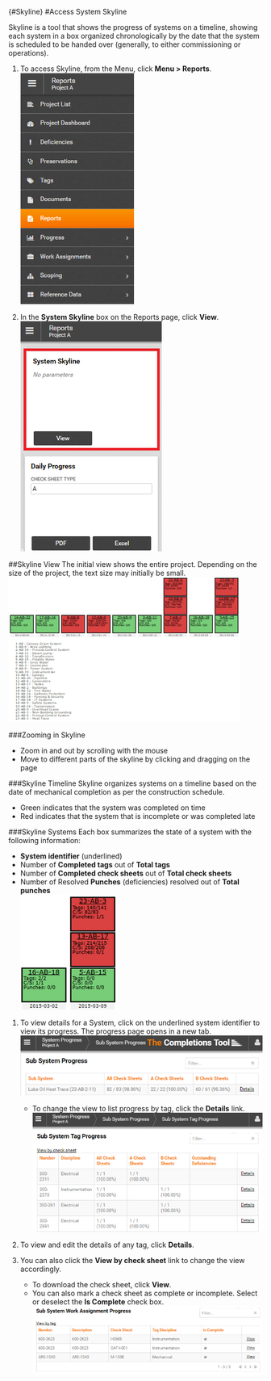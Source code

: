 {#Skyline}
#Access System Skyline  

Skyline is a tool that shows the progress of systems on a timeline, showing each system in a box organized chronologically by the date that the system is scheduled to be handed over (generally, to either commissioning or operations). 

1. To access Skyline, from the Menu, click **Menu > Reports**.    
![Menu > Reports](images\MReports.PNG)  

1. In the **System Skyline** box on the Reports page, click **View**.  
![Reports > Skyline](images\Reports-Skyline.PNG)   

##Skyline View
The initial view shows the entire project. Depending on the size of the project, the text size may initially be small.    
![Skyline initial view](images\Skylineall.PNG)  

###Zooming in Skyline
  - Zoom in and out by scrolling with the mouse
  - Move to different parts of the skyline by clicking and dragging on the page   
  
###Skyline Timeline
Skyline organizes systems on a timeline based on the date of mechanical completion as per the construction schedule. 
  - Green indicates that the system was completed on time
  - Red indicates that the system that is incomplete or was completed late
    
###Skyline Systems
Each box summarizes the state of a system with the following information:    
  - **System identifier** (underlined)  
  - Number of **Completed tags** out of **Total tags**
  - Number of **Completed check sheets**  out of **Total check sheets**
  - Number of Resolved **Punches** (deficiencies) resolved out of **Total punches**  
    ![Skyline top level example](images\Skylinetoplevel.PNG)    
   
1. To view details for a System, click on the underlined system identifier to view its progress. The progress page opens in a new tab.    
![Skyline system progress](images\Skyline-subsystemProgress.PNG)  

    - To change the view to list progress by tag, click the **Details** link.  
    ![Skyline system tag progress](images\Skyline-subsystemtagProgress.PNG)  

1. To view and edit the details of any tag, click **Details**.
    
1. You can also click the **View by check sheet** link to change the view accordingly. 

    - To download the check sheet, click **View**.
    - You can also mark a check sheet as complete or incomplete. Select or deselect the **Is Complete** check box.  
    ![Skyline system check sheet progress](images\Skyline-subsystemcsprogress.png)
